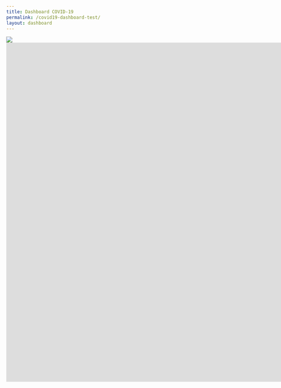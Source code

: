 ```yaml
---
title: Dashboard COVID-19
permalink: /covid19-dashboard-test/
layout: dashboard
---
```


</div>
<div id="spinner">
    <div>
         <img src="http://www.ajaxload.info/images/exemples/25.gif" />    
    </div>
</div>

<iframe src="https://ce4-peru.github.io/dashboard/dashboard_covid_20200511.html" height="905" width="1890" allowfullscreen="" frameborder="0">
</iframe>
